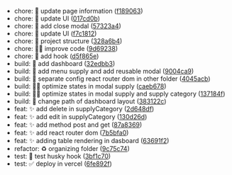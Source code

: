 * chore: :construction: update page information ([f189063](https://github.com/Daintz/SenaOnPrintingFrontend/commit/f189063))
* chore: :construction: update UI ([017cd0b](https://github.com/Daintz/SenaOnPrintingFrontend/commit/017cd0b))
* chore: :hammer: add close modal ([57323a4](https://github.com/Daintz/SenaOnPrintingFrontend/commit/57323a4))
* chore: :lipstick: update UI ([f7c1812](https://github.com/Daintz/SenaOnPrintingFrontend/commit/f7c1812))
* chore: :tada: project structure ([328a6b4](https://github.com/Daintz/SenaOnPrintingFrontend/commit/328a6b4))
* chore: :technologist: improve code ([9d69238](https://github.com/Daintz/SenaOnPrintingFrontend/commit/9d69238))
* chore: :wrench: add hook ([d5f865e](https://github.com/Daintz/SenaOnPrintingFrontend/commit/d5f865e))
* build: :construction: add dashboard ([32edbb3](https://github.com/Daintz/SenaOnPrintingFrontend/commit/32edbb3))
* build: :construction: add menu supply and add reusable modal ([9004ca9](https://github.com/Daintz/SenaOnPrintingFrontend/commit/9004ca9))
* build: :hammer: separate config react router dom in other folder ([4045acb](https://github.com/Daintz/SenaOnPrintingFrontend/commit/4045acb))
* build: :technologist: optimize states in modal supply ([caeb678](https://github.com/Daintz/SenaOnPrintingFrontend/commit/caeb678))
* build: :technologist: optimize states in modal supply and supply category ([137184f](https://github.com/Daintz/SenaOnPrintingFrontend/commit/137184f))
* build: :truck: change path of dashboard layout ([383122c](https://github.com/Daintz/SenaOnPrintingFrontend/commit/383122c))
* feat: :sparkles: add delete in supplyCategory ([2d648df](https://github.com/Daintz/SenaOnPrintingFrontend/commit/2d648df))
* feat: :sparkles: add edit in supplyCategory ([130d26d](https://github.com/Daintz/SenaOnPrintingFrontend/commit/130d26d))
* feat: :sparkles: add method post and get ([87a8369](https://github.com/Daintz/SenaOnPrintingFrontend/commit/87a8369))
* feat: :sparkles: add react router dom ([7b5bfa0](https://github.com/Daintz/SenaOnPrintingFrontend/commit/7b5bfa0))
* feat: :sparkles: adding table rendering in dasboard ([63691f2](https://github.com/Daintz/SenaOnPrintingFrontend/commit/63691f2))
* refactor: :recycle: organizing folder ([9c75c74](https://github.com/Daintz/SenaOnPrintingFrontend/commit/9c75c74))
* test: :test_tube: test husky hook ([3bf1c70](https://github.com/Daintz/SenaOnPrintingFrontend/commit/3bf1c70))
* test: :white_check_mark: deploy in vercel ([6fe892f](https://github.com/Daintz/SenaOnPrintingFrontend/commit/6fe892f))



